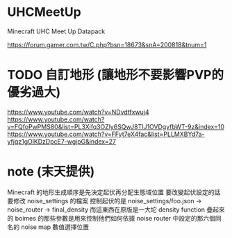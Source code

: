 # UHCMeetUp
Minecraft UHC Meet Up Datapack

https://forum.gamer.com.tw/C.php?bsn=18673&snA=200818&tnum=1



# TODO 自訂地形 (讓地形不要影響PVP的優劣過大)
https://www.youtube.com/watch?v=NDvdtfxwuj4
https://www.youtube.com/watch?v=FQfoPwPMS80&list=PL3Xifq3OZly6SQwJ8TIJ1OVDgyfbWT-9z&index=10
https://www.youtube.com/watch?v=FFyt7eX4fac&list=PLLMXBYd7a-yfjqz1gOlKDzDpcE7-wgipG&index=27

# note (末天提供)
Minecraft 的地形生成順序是先決定起伏再分配生態域位置
要改變起伏設定的話要修改 noise_settings 的檔案
控制起伏的是 noise_settings/foo.json -> noise_router -> final_density
而這東西在原版是一大坨 density function 疊起來的
boimes 的那些參數是用來控制他們如何依據 noise router 中設定的那六個同名的 noise map 數值選擇位置